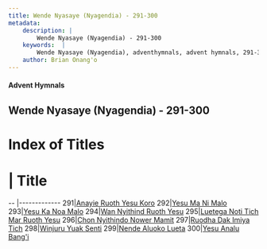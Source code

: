 ```yaml
---
title: Wende Nyasaye (Nyagendia) - 291-300
metadata:
    description: |
        Wende Nyasaye (Nyagendia) - 291-300
    keywords:  |
        Wende Nyasaye (Nyagendia), adventhymnals, advent hymnals, 291-300
    author: Brian Onang'o
---
```


#### Advent Hymnals
## Wende Nyasaye (Nyagendia) - 291-300

# Index of Titles
# | Title                        
-- |-------------
291|[Anayie Ruoth Yesu Koro](/wende-nyasaye/wende-nyasaye/201-300/291-300/Anayie-Ruoth-Yesu-Koro)
292|[Yesu Ma Ni Malo](/wende-nyasaye/wende-nyasaye/201-300/291-300/Yesu-Ma-Ni-Malo)
293|[Yesu Ka Noa Malo](/wende-nyasaye/wende-nyasaye/201-300/291-300/Yesu-Ka-Noa-Malo)
294|[Wan Nyithind Ruoth Yesu](/wende-nyasaye/wende-nyasaye/201-300/291-300/Wan-Nyithind-Ruoth-Yesu)
295|[Luetega Noti Tich Mar Ruoth Yesu](/wende-nyasaye/wende-nyasaye/201-300/291-300/Luetega-Noti-Tich-Mar-Ruoth-Yesu)
296|[Chon Nyithindo Nower Mamit](/wende-nyasaye/wende-nyasaye/201-300/291-300/Chon-Nyithindo-Nower-Mamit)
297|[Ruodha Dak Imiya Tich](/wende-nyasaye/wende-nyasaye/201-300/291-300/Ruodha-Dak-Imiya-Tich)
298|[Winjuru Yuak Senti](/wende-nyasaye/wende-nyasaye/201-300/291-300/Winjuru-Yuak-Senti)
299|[Nende Aluoko Lueta](/wende-nyasaye/wende-nyasaye/201-300/291-300/Nende-Aluoko-Lueta)
300|[Yesu Analu Bang'i](/wende-nyasaye/wende-nyasaye/201-300/291-300/Yesu-Analu-Bang'i)
